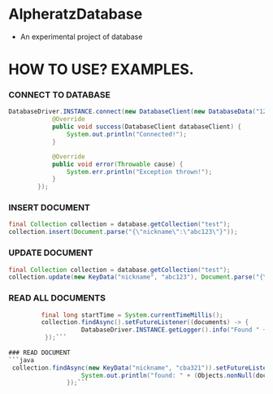 # AlpheratzDatabase
- An experimental project of database

# HOW TO USE? EXAMPLES.

### CONNECT TO DATABASE

```java
DatabaseDriver.INSTANCE.connect(new DatabaseClient(new DatabaseData("127.0.0.1", 2139, new DatabaseUser("root", "none"))), new ConnectCallback() {
            @Override
            public void success(DatabaseClient databaseClient) {
                System.out.println("Connected!");
            }

            @Override
            public void error(Throwable cause) {
                System.err.println("Exception thrown!");
            }
        });
```

### INSERT DOCUMENT
```java
final Collection collection = database.getCollection("test");
collection.insert(Document.parse("{\"nickname\":\"abc123\"}"));
```

### UPDATE DOCUMENT
```java
final Collection collection = database.getCollection("test");
collection.update(new KeyData("nickname", "abc123"), Document.parse("{\"nickname\":\"cba321\"}"));
```

### READ ALL DOCUMENTS
```java
         final long startTime = System.currentTimeMillis();
         collection.findAsync().setFutureListener((documents) -> {
                    DatabaseDriver.INSTANCE.getLogger().info("Found " + documents.size() + " documents in " + (System.currentTimeMillis() - startTime) + " ms.");
		  });```
		  
### READ DOCUMENT
```java
 collection.findAsync(new KeyData("nickname", "cba321")).setFutureListener((document) -> {
                    System.out.println("found: " + (Objects.nonNull(document) ? document.toString() : "null"));
                });```

